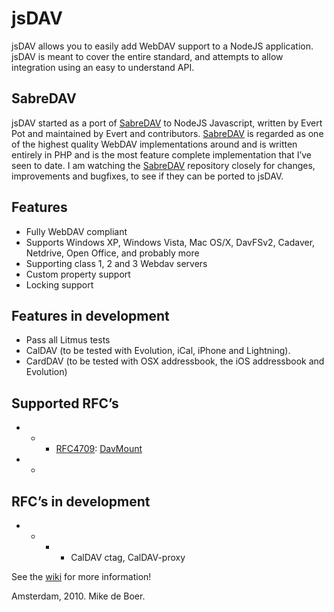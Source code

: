 jsDAV
=====

jsDAV allows you to easily add WebDAV support to a NodeJS application. jsDAV is meant to cover the entire standard, and attempts to allow integration using an easy to understand API.

SabreDAV
--------

jsDAV started as a port of [SabreDAV](http://code.google.com/p/sabredav/) to NodeJS Javascript, written by Evert Pot and maintained by Evert and contributors. [SabreDAV](http://code.google.com/p/sabredav/) is regarded as one of the highest quality WebDAV implementations around and is written entirely in PHP and is the most feature complete implementation that I’ve seen to date. I am watching the [SabreDAV](http://code.google.com/p/sabredav/) repository closely for changes, improvements and bugfixes, to see if they can be ported to jsDAV.

Features
--------

-   Fully WebDAV compliant
-   Supports Windows XP, Windows Vista, Mac OS/X, DavFSv2, Cadaver, Netdrive, Open Office, and probably more
-   Supporting class 1, 2 and 3 Webdav servers
-   Custom property support
-   Locking support

Features in development
-----------------------

-   Pass all Litmus tests
-   CalDAV (to be tested with Evolution, iCal, iPhone and Lightning).
-   CardDAV (to be tested with OSX addressbook, the iOS addressbook and Evolution)

Supported RFC’s
---------------

-   -   -   [RFC4709](http://www.ietf.org/rfc/rfc4709.txt): [DavMount](http://code.google.com/p/sabredav/wiki/DavMount)

-   -   

RFC’s in development
--------------------

-   -   -   -   CalDAV ctag, CalDAV-proxy

See the [wiki](https://github.com/mikedeboer/jsDAV/wiki) for more information!

Amsterdam, 2010. Mike de Boer.
